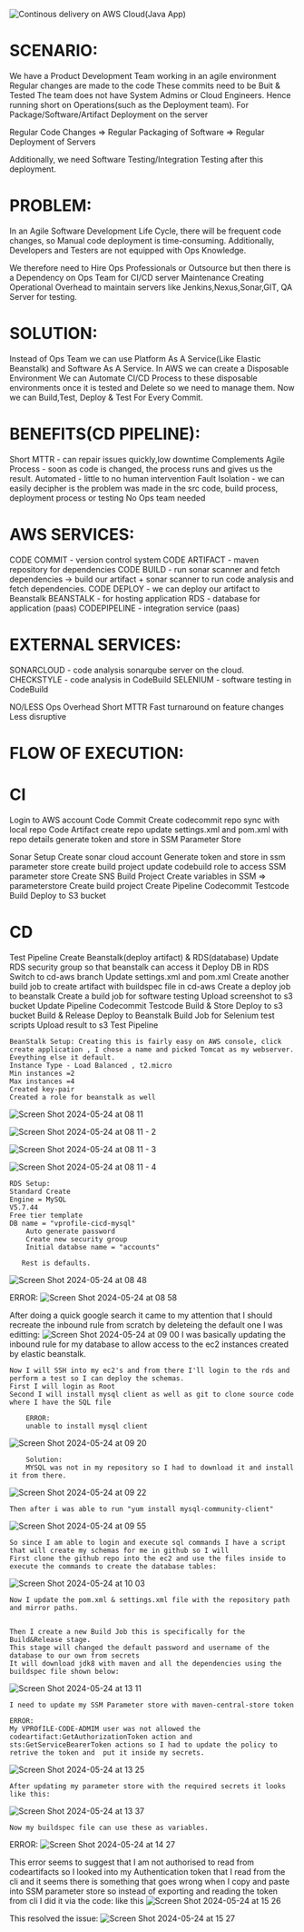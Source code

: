 
![Continous delivery on AWS Cloud(Java App)](https://github.com/Sequence-94/CD-AWS/assets/53806574/eaaf8798-40e4-48a5-90fd-777feacdecfa)



# SCENARIO:

We have a Product Development Team working in an agile environment
Regular changes are made to the code
These commits need to be Buit & Tested
The team does not have System Admins or Cloud Engineers.
Hence running short on Operations(such as the Deployment team).
For Package/Software/Artifact Deployment on the server

Regular Code Changes => Regular Packaging of Software => Regular Deployment of Servers

Additionally, we need Software Testing/Integration Testing after this deployment. 


# PROBLEM:

In an Agile Software Development Life Cycle, there will be frequent code changes, so Manual code deployment is time-consuming.
Additionally, Developers and Testers are not equipped with Ops Knowledge.

We therefore need to Hire Ops Professionals or Outsource but then there is a Dependency on Ops Team for
CI/CD server Maintenance
Creating Operational Overhead to maintain servers like Jenkins,Nexus,Sonar,GIT, QA Server for testing.


# SOLUTION:

Instead of Ops Team we can use Platform As A Service(Like Elastic Beanstalk) and Software As A Service.
In AWS we can create a Disposable Environment
We can Automate CI/CD Process to these disposable environments once it is tested and Delete so we need to manage them.
Now we can Build,Test, Deploy & Test For Every Commit.

# BENEFITS(CD PIPELINE):

Short MTTR - can repair issues quickly,low downtime
Complements Agile Process - soon as code is changed, the process runs and gives us the result.
Automated - little to no human intervention
Fault Isolation - we can easily decipher is the problem was made in the src code, build process, deployment process or testing
No Ops team needed


# AWS SERVICES:

CODE COMMIT - version control system
CODE ARTIFACT - maven repository for dependencies
CODE BUILD - run sonar scanner and fetch dependencies -> build our artifact + sonar scanner to run code analysis and fetch dependencies.
CODE DEPLOY - we can deploy our artifact to Beanstalk
BEANSTALK - for hosting application
RDS - database for application (paas)
CODEPIPELINE - integration service (paas)



# EXTERNAL SERVICES:

SONARCLOUD - code analysis sonarqube server on the cloud.
CHECKSTYLE - code analysis in CodeBuild 
SELENIUM - software testing in CodeBuild



NO/LESS Ops Overhead
Short MTTR
Fast turnaround on feature changes
Less disruptive


# FLOW OF EXECUTION:

# CI

Login to AWS account
Code Commit
	Create codecommit repo
	sync with local repo
Code Artifact
	create repo
	update settings.xml and pom.xml with repo details
	generate token and store in SSM Parameter Store

Sonar Setup
	Create sonar cloud account
	Generate token and store in ssm parameter store
	create build project
	update codebuild role to access SSM parameter store
Create SNS
Build Project
	Create variables in SSM => parameterstore
	Create build project
Create Pipeline
	Codecommit
	Testcode
	Build
	Deploy to S3 bucket

# CD

Test Pipeline
Create Beanstalk(deploy artifact) & RDS(database)
Update RDS security group so that beanstalk can access it
Deploy DB in RDS
Switch to cd-aws branch
Update settings.xml and pom.xml
Create another build job to create artifact with buildspec file in cd-aws
Create a deploy job to beanstalk
Create a build job for software testing
Upload screenshot to s3 bucket
Update Pipeline
	Codecommit
	Testcode
	Build & Store
	Deploy to s3 bucket
	Build & Release
	Deploy to Beanstalk
	Build Job for Selenium test scripts
	Upload result to s3
Test Pipeline


	BeanStalk Setup: Creating this is fairly easy on AWS console, click create application , I chose a name and picked Tomcat as my webserver. Eveything else it default.
 	Instance Type - Load Balanced , t2.micro
  	Min instances =2
   	Max instances =4
	Created key-pair
 	Created a role for beanstalk as well

  
![Screen Shot 2024-05-24 at 08 11](https://github.com/Sequence-94/CD-AWS/assets/53806574/59d58a0a-8f2d-4e6c-be1a-3f7f3a39fc96)

![Screen Shot 2024-05-24 at 08 11 - 2](https://github.com/Sequence-94/CD-AWS/assets/53806574/68696d6a-d6f9-4f6c-99f2-926ac5354dd3)

![Screen Shot 2024-05-24 at 08 11 - 3](https://github.com/Sequence-94/CD-AWS/assets/53806574/50ac459a-480e-4900-af98-e7feeb6e4b4f)

![Screen Shot 2024-05-24 at 08 11 - 4](https://github.com/Sequence-94/CD-AWS/assets/53806574/b5625eff-da50-4115-af4c-ce1309619bd4)

	RDS Setup: 
 	Standard Create
	Engine = MySQL
 	V5.7.44
  	Free tier template
   	DB name = "vprofile-cicd-mysql"
    	Auto generate password
     	Create new security group
      	Initial databse name = "accounts"

       Rest is defaults.
![Screen Shot 2024-05-24 at 08 48](https://github.com/Sequence-94/CD-AWS/assets/53806574/9b7017d2-6a44-435a-89cb-a2ac5ce6fdf5)

ERROR:
![Screen Shot 2024-05-24 at 08 58](https://github.com/Sequence-94/CD-AWS/assets/53806574/f8105544-b2e9-45bd-951a-876ebc1ae203)

After doing a quick google search it came to my attention that I should recreate the inbound rule from scratch by deleteing the default one I was editting:
![Screen Shot 2024-05-24 at 09 00](https://github.com/Sequence-94/CD-AWS/assets/53806574/892c40c0-c291-418f-a2b1-a448352aa239)
I was basically updating the inbound rule for my database to allow access to the ec2 instances created by elastic beanstalk.


	Now I will SSH into my ec2's and from there I'll login to the rds and perform a test so I can deploy the schemas.
 	First I will login as Root
  	Second I will install mysql client as well as git to clone source code where I have the SQL file

    	ERROR:
     	unable to install mysql client 
![Screen Shot 2024-05-24 at 09 20](https://github.com/Sequence-94/CD-AWS/assets/53806574/2e2ebbc5-db5a-455d-bdc0-2abd375b2db5)

      	Solution:
       	MYSQL was not in my repository so I had to download it and install it from there.
	
![Screen Shot 2024-05-24 at 09 22](https://github.com/Sequence-94/CD-AWS/assets/53806574/92a1455f-5f85-4250-88cb-a2a95f0b642e)

	Then after i was able to run "yum install mysql-community-client"
![Screen Shot 2024-05-24 at 09 55](https://github.com/Sequence-94/CD-AWS/assets/53806574/20a76409-020b-42b3-841f-f782b7946aef)



	So since I am able to login and execute sql commands I have a script that will create my schemas for me in github so I will 
 	First clone the github repo into the ec2 and use the files inside to execute the commands to create the database tables:
  	
![Screen Shot 2024-05-24 at 10 03](https://github.com/Sequence-94/CD-AWS/assets/53806574/7ae6b25b-a0a5-457d-a2ff-756cbe750e6f)


	Now I update the pom.xml & settings.xml file with the repository path and mirror paths.
 	

	Then I create a new Build Job this is specifically for the Build&Release stage.
 	This stage will changed the default password and username of the database to our own from secrets
  	It will download jdk8 with maven and all the dependencies using the buildspec file shown below:
![Screen Shot 2024-05-24 at 13 11](https://github.com/Sequence-94/CD-AWS/assets/53806574/20d7d15a-3824-43e3-bb41-bd9a13245eb4)
	

	I need to update my SSM Parameter store with maven-central-store token

	ERROR:
 	My VPROfILE-CODE-ADMIM user was not allowed the codeartifact:GetAuthorizationToken action and sts:GetServiceBearerToken actions so I had to update the policy to retrive the token and 	put it inside my secrets.
![Screen Shot 2024-05-24 at 13 25](https://github.com/Sequence-94/CD-AWS/assets/53806574/17568116-30d0-4f91-8312-76335ef3e1ca)


	After updating my parameter store with the required secrets it looks like this:

![Screen Shot 2024-05-24 at 13 37](https://github.com/Sequence-94/CD-AWS/assets/53806574/c74c9115-1ce1-40d1-8867-48edf29decf4)

	Now my buildspec file can use these as variables.

 ERROR:
 ![Screen Shot 2024-05-24 at 14 27](https://github.com/Sequence-94/CD-AWS/assets/53806574/7654d12e-5081-4e53-895f-83c6b8fc2eac)

This error seems to suggest that I am not authorised to read from codeartifacts so I looked into my Authentication token that I read from the cli and it
seems there is something that goes wrong when I copy and paste into SSM parameter store so instead of exporting and reading the token from cli I did it via the code: like this
![Screen Shot 2024-05-24 at 15 26](https://github.com/Sequence-94/CD-AWS/assets/53806574/8a2623f0-346e-4ce6-a1fc-e08449dec176)

This resolved the issue:
![Screen Shot 2024-05-24 at 15 27](https://github.com/Sequence-94/CD-AWS/assets/53806574/af211787-665e-4f2c-822f-73d22d81b021)






















